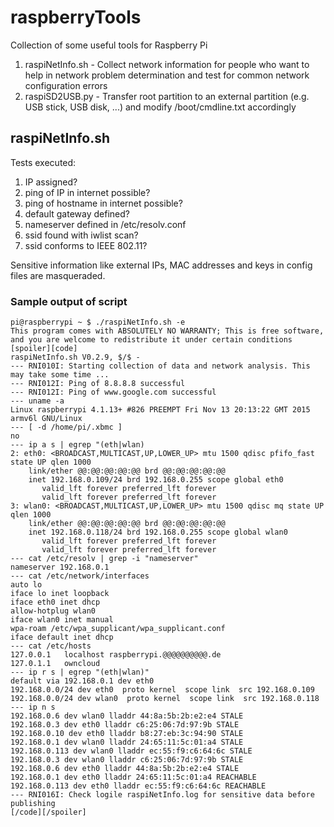 # raspberryTools
Collection of some useful tools for Raspberry Pi

1. raspiNetInfo.sh - Collect network information for people who want to help in network problem determination and test for common network configuration errors
2. raspiSD2USB.py - Transfer root partition to an external partition (e.g. USB stick, USB disk, ...) and modify /boot/cmdline.txt accordingly

## raspiNetInfo.sh

Tests executed:
1. IP assigned?
2. ping of IP in internet possible?
3. ping of hostname in internet possible?
4. default gateway defined?
5. nameserver defined in /etc/resolv.conf
6. ssid found with iwlist scan?
7. ssid conforms to IEEE 802.11?

Sensitive information like external IPs, MAC addresses and keys in config files are masqueraded.

### Sample output of script

```
pi@raspberrypi ~ $ ./raspiNetInfo.sh -e
This program comes with ABSOLUTELY NO WARRANTY; This is free software, and you are welcome to redistribute it under certain conditions
[spoiler][code]
raspiNetInfo.sh V0.2.9, $/$ - 
--- RNI010I: Starting collection of data and network analysis. This may take some time ...
--- RNI012I: Ping of 8.8.8.8 successful
--- RNI012I: Ping of www.google.com successful
--- uname -a
Linux raspberrypi 4.1.13+ #826 PREEMPT Fri Nov 13 20:13:22 GMT 2015 armv6l GNU/Linux
--- [ -d /home/pi/.xbmc ]
no
--- ip a s | egrep "(eth|wlan)
2: eth0: <BROADCAST,MULTICAST,UP,LOWER_UP> mtu 1500 qdisc pfifo_fast state UP qlen 1000
    link/ether @@:@@:@@:@@:@@ brd @@:@@:@@:@@:@@
    inet 192.168.0.109/24 brd 192.168.0.255 scope global eth0
       valid_lft forever preferred_lft forever
       valid_lft forever preferred_lft forever
3: wlan0: <BROADCAST,MULTICAST,UP,LOWER_UP> mtu 1500 qdisc mq state UP qlen 1000
    link/ether @@:@@:@@:@@:@@ brd @@:@@:@@:@@:@@
    inet 192.168.0.118/24 brd 192.168.0.255 scope global wlan0
       valid_lft forever preferred_lft forever
       valid_lft forever preferred_lft forever
--- cat /etc/resolv | grep -i "nameserver"
nameserver 192.168.0.1
--- cat /etc/network/interfaces
auto lo
iface lo inet loopback
iface eth0 inet dhcp
allow-hotplug wlan0
iface wlan0 inet manual
wpa-roam /etc/wpa_supplicant/wpa_supplicant.conf
iface default inet dhcp
--- cat /etc/hosts
127.0.0.1	localhost raspberrypi.@@@@@@@@@@.de
127.0.1.1	owncloud
--- ip r s | egrep "(eth|wlan)"
default via 192.168.0.1 dev eth0 
192.168.0.0/24 dev eth0  proto kernel  scope link  src 192.168.0.109 
192.168.0.0/24 dev wlan0  proto kernel  scope link  src 192.168.0.118 
--- ip n s
192.168.0.6 dev wlan0 lladdr 44:8a:5b:2b:e2:e4 STALE
192.168.0.3 dev eth0 lladdr c6:25:06:7d:97:9b STALE
192.168.0.10 dev eth0 lladdr b8:27:eb:3c:94:90 STALE
192.168.0.1 dev wlan0 lladdr 24:65:11:5c:01:a4 STALE
192.168.0.113 dev wlan0 lladdr ec:55:f9:c6:64:6c STALE
192.168.0.3 dev wlan0 lladdr c6:25:06:7d:97:9b STALE
192.168.0.6 dev eth0 lladdr 44:8a:5b:2b:e2:e4 STALE
192.168.0.1 dev eth0 lladdr 24:65:11:5c:01:a4 REACHABLE
192.168.0.113 dev eth0 lladdr ec:55:f9:c6:64:6c REACHABLE
--- RNI016I: Check logile raspiNetInfo.log for sensitive data before publishing
[/code][/spoiler]
```
